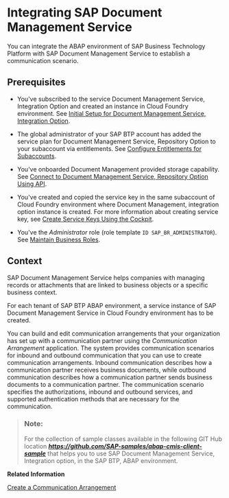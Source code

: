 <!-- loio61920789e1a247258c2fcf4b0697621e -->

# Integrating SAP Document Management Service

You can integrate the ABAP environment of SAP Business Technology Platform with SAP Document Management Service to establish a communication scenario.



<a name="loio61920789e1a247258c2fcf4b0697621e__prereq_hwv_vvj_jpb"/>

## Prerequisites

-   You've subscribed to the service Document Management Service, Integration Option and created an instance in Cloud Foundry environment. See [Initial Setup for Document Management Service, Integration Option](https://help.sap.com/viewer/f6e70dd4bffa4b65965b43feed4c9429/Cloud/en-US/bc0f1ec7d5374b968e0b0de6db470c94.html).

-   The global administrator of your SAP BTP account has added the service plan for Document Management Service, Repository Option to your subaccount via entitlements. See [Configure Entitlements for Subaccounts](https://help.sap.com/viewer/65de2977205c403bbc107264b8eccf4b/Cloud/en-US/5ba357b4fa1e4de4b9fcc4ae771609da.html).

-   You've onboarded Document Management provided storage capability. See [Connect to Document Management Service, Repository Option Using API](https://help.sap.com/viewer/f6e70dd4bffa4b65965b43feed4c9429/Cloud/en-US/d30200e0993a457888db2786d4bb5cd9.html).

-   You've created and copied the service key in the same subaccount of Cloud Foundry environment where Document Management, integration option instance is created. For more information about creating service key, see [Create Service Keys Using the Cockpit](https://help.sap.com/viewer/65de2977205c403bbc107264b8eccf4b/Cloud/en-US/cdf4f200db3e4c248fa67401937b2f78.html).

-   You've the *Administrator* role \(role template `ID SAP_BR_ADMINISTRATOR`\). See [Maintain Business Roles](https://help.sap.com/viewer/65de2977205c403bbc107264b8eccf4b/Cloud/en-US/8980ad05330b4585ab96a8e09cef4688.html).



## Context

SAP Document Management Service helps companies with managing records or attachments that are linked to business objects or a specific business context.

For each tenant of SAP BTP ABAP environment, a service instance of SAP Document Management Service in Cloud Foundry environment has to be created.

You can build and edit communication arrangements that your organization has set up with a communication partner using the *Communication Arrangement* application. The system provides communication scenarios for inbound and outbound communication that you can use to create communication arrangements. Inbound communication describes how a communication partner receives business documents, while outbound communication describes how a communication partner sends business documents to a communication partner. The communication scenario specifies the authorizations, inbound and outbound services, and supported authentication methods that are necessary for the communication.

> ### Note:  
> For the collection of sample classes available in the following GIT Hub location ***https://github.com/SAP-samples/abap-cmis-client-sample*** that helps you to use SAP Document Management Service, Integration option, in the SAP BTP, ABAP environment.

**Related Information**  


[Create a Communication Arrangement](create-a-communication-arrangement-b7a87fd.md "Create a communication arrangement in the ABAP environment.")


